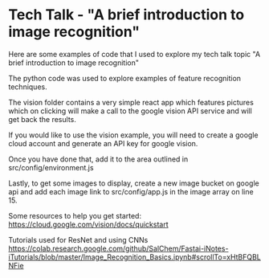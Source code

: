 # Tech Talk - "A brief introduction to image recognition"

Here are some examples of code that I used to explore my tech talk topic "A brief introduction to image recognition"

The python code was used to explore examples of feature recognition techniques.

The vision folder contains a very simple react app which features pictures which on clicking will make a call to the google vision API
service and will get back the results.

If you would like to use the vision example, you will need to create a google cloud account and generate an API key for google vision.

Once you have done that, add it to the area outlined in src/config/environment.js

Lastly, to get some images to display, create a new image bucket on google api and add each image link to src/config/app.js in the
image array on line 15.

Some resources to help you get started:
https://cloud.google.com/vision/docs/quickstart

Tutorials used for ResNet and using CNNs
https://colab.research.google.com/github/SalChem/Fastai-iNotes-iTutorials/blob/master/Image_Recognition_Basics.ipynb#scrollTo=xHtBFQBLNFie
